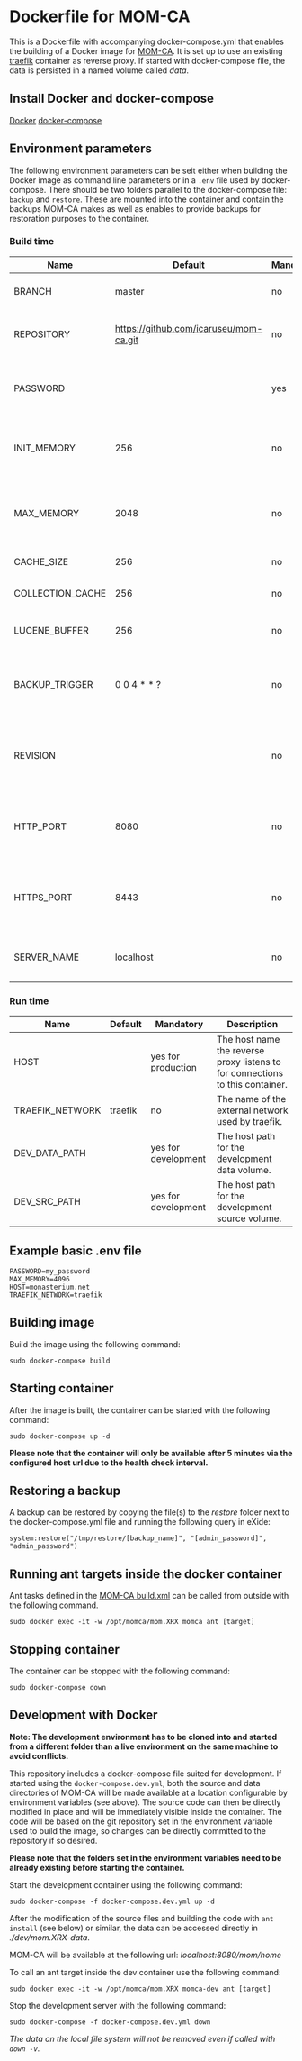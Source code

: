 # Dockerfile for MOM-CA

This is a Dockerfile with accompanying docker-compose.yml that enables the building of a Docker image for [MOM-CA](https://github.com/icaruseu/mom-ca). It is set up to use an existing [traefik](https://traefik.io/) container as reverse proxy. If started with docker-compose file, the data is persisted in a named volume called _data_.

## Install Docker and docker-compose

[Docker](https://docs.docker.com/install/)
[docker-compose](https://docs.docker.com/compose/install)



## Environment parameters

The following environment parameters can be seit either when building the Docker image as command line parameters or in a `.env` file used by docker-compose. There should be two folders parallel to the docker-compose file: `backup` and `restore`. These are mounted into the container and contain the backups MOM-CA makes as well as enables to provide backups for restoration purposes to the container.

### Build time

| Name             | Default                                | Mandatory | Description                                                |
| ---------------- | -------------------------------------- | --------- | ---------------------------------------------------------- |
| BRANCH           | master                                 | no        | The git branch to use.                                     |
| REPOSITORY       | https://github.com/icaruseu/mom-ca.git | no        | The Git Repository to base the image on.                   |
| PASSWORD         |                                        | yes       | The admin password to set during build.                    |
| INIT_MEMORY      | 256                                    | no        | The initial memory available to the database.              |
| MAX_MEMORY       | 2048                                   | no        | The maximum memory available to the database.              |
| CACHE_SIZE       | 256                                    | no        | The eXist cache size.                                      |
| COLLECTION_CACHE | 256                                    | no        | The eXist collection cache size.                           |
| LUCENE_BUFFER    | 256                                    | no        | The eXist lucene buffer size.                              |
| BACKUP_TRIGGER   | 0 0 4 \* \* ?                          | no        | The definition for the backup trigger cronjob.             |
| REVISION         |                                        | no        | Enable the versioning system. Currently has no effect.     |
| HTTP_PORT        | 8080                                   | no        | The HTTP port the internal eXist Jetty server listens to.  |
| HTTPS_PORT       | 8443                                   | no        | The HTTPS port the internal eXist Jetty server listens to. |
| SERVER_NAME      | localhost                              | no        | The name of the internal server.                           |

### Run time

| Name            | Default | Mandatory           | Description                                                                   |
| --------------- | ------- | ------------------- | ----------------------------------------------------------------------------- |
| HOST            |         | yes for production  | The host name the reverse proxy listens to for connections to this container. |
| TRAEFIK_NETWORK | traefik | no                  | The name of the external network used by traefik.                             |
| DEV_DATA_PATH   |         | yes for development | The host path for the development data volume.                                |
| DEV_SRC_PATH    |         | yes for development | The host path for the development source volume.                              |

## Example basic .env file

```
PASSWORD=my_password
MAX_MEMORY=4096
HOST=monasterium.net
TRAEFIK_NETWORK=traefik
```

## Building image

Build the image using the following command:

```shell
sudo docker-compose build
```

## Starting container

After the image is built, the container can be started with the following command:

```shell
sudo docker-compose up -d
```

**Please note that the container will only be available after 5 minutes via the configured host url due to the health check interval.**

## Restoring a backup

A backup can be restored by copying the file(s) to the _restore_ folder next to the docker-compose.yml file and running the following query in eXide:

```xquery
system:restore("/tmp/restore/[backup_name]", "[admin_password]", "admin_password")
```

## Running ant targets inside the docker container

Ant tasks defined in the [MOM-CA build.xml](https://github.com/icaruseu/mom-ca/blob/master/build.xml) can be called from outside with the following command.

```
sudo docker exec -it -w /opt/momca/mom.XRX momca ant [target]
```

## Stopping container

The container can be stopped with the following command:

```shell
sudo docker-compose down
```

## Development with Docker

**Note: The development environment has to be cloned into and started from a different folder than a live environment on the same machine to avoid conflicts.**

This repository includes a docker-compose file suited for development. If started using the `docker-compose.dev.yml`, both the source and data directories of MOM-CA will be made available at a location configurable by environment variables (see above). The source code can then be directly modified in place and will be immediately visible inside the container. The code will be based on the git repository set in the environment variable used to build the image, so changes can be directly committed to the repository if so desired.

__Please note that the folders set in the environment variables need to be already existing before starting the container.__

Start the development container using the following command:

```shell
sudo docker-compose -f docker-compose.dev.yml up -d
```

After the modification of the source files and building the code with `ant install` (see below) or similar, the data can be accessed directly in _./dev/mom.XRX-data_.

MOM-CA will be available at the following url: _localhost:8080/mom/home_

To call an ant target inside the dev container use the following command:

```shell
sudo docker exec -it -w /opt/momca/mom.XRX momca-dev ant [target]
```

Stop the development server with the following command:

```shell
sudo docker-compose -f docker-compose.dev.yml down
```

_The data on the local file system will not be removed even if called with `down -v`._
